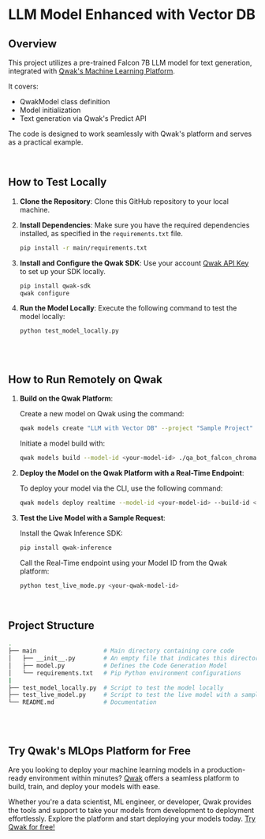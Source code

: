# LLM Model Enhanced with Vector DB

## Overview

This project utilizes a pre-trained Falcon 7B LLM model for text generation, integrated with [Qwak's Machine Learning Platform](https://www.qwak.com/). 

It covers:
- QwakModel class definition
- Model initialization
- Text generation via Qwak's Predict API

The code is designed to work seamlessly with Qwak's platform and serves as a practical example.

<br>

## How to Test Locally


1. **Clone the Repository**: Clone this GitHub repository to your local machine.

2. **Install Dependencies**: Make sure you have the required dependencies installed, as specified in the `requirements.txt` file.

    ```bash
    pip install -r main/requirements.txt
    ```

3. **Install and Configure the Qwak SDK**: Use your account [Qwak API Key](https://docs-saas.qwak.com/docs/getting-started#configuring-qwak-sdk) to set up your SDK locally.

    ```bash
    pip install qwak-sdk
    qwak configure
    ```

5. **Run the Model Locally**: Execute the following command to test the model locally:

   ```bash
   python test_model_locally.py
   ```

<br>

<br>

## How to Run Remotely on Qwak

1. **Build on the Qwak Platform**:

    Create a new model on Qwak using the command:

    ```bash
    qwak models create "LLM with Vector DB" --project "Sample Project"
    ```


    Initiate a model build with:

    ```bash
    qwak models build --model-id <your-model-id> ./qa_bot_falcon_chroma --gpu-compatible --no-validate-serving-artifact
    ```


2. **Deploy the Model on the Qwak Platform with a Real-Time Endpoint**:

    To deploy your model via the CLI, use the following command:

    ```bash
    qwak models deploy realtime --model-id <your-model-id> --build-id <your-build-id> --timeout 50000 --instance 'gpu.t4.4xl'
    ```

3. **Test the Live Model with a Sample Request**:

    Install the Qwak Inference SDK:

    ```bash
    pip install qwak-inference
    ```

    Call the Real-Time endpoint using your Model ID from the Qwak platform:

    ```bash
    python test_live_mode.py <your-qwak-model-id>
    ```

<br>


## Project Structure

```bash
.
├── main                   # Main directory containing core code
│   ├── __init__.py        # An empty file that indicates this directory is a Python package
│   ├── model.py           # Defines the Code Generation Model
│   └── requirements.txt   # Pip Python environment configurations
|
├── test_model_locally.py  # Script to test the model locally
├── test_live_model.py     # Script to test the live model with a sample REST request
└── README.md              # Documentation
```


<br>
<br>

## Try Qwak's MLOps Platform for Free

Are you looking to deploy your machine learning models in a production-ready environment within minutes? [Qwak](https://www.qwak.com/) offers a seamless platform to build, train, and deploy your models with ease.

Whether you're a data scientist, ML engineer, or developer, Qwak provides the tools and support to take your models from development to deployment effortlessly. Explore the platform and start deploying your models today. [Try Qwak for free!](https://www.qwak.com/)
